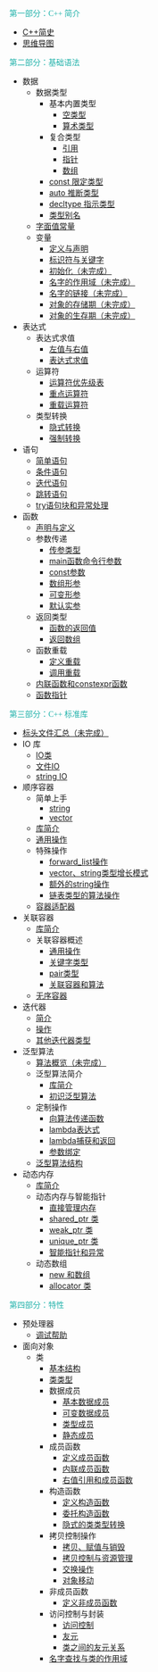 <font face="黑体" color="LightSeaGreen">第一部分：C++ 简介</font>

- [C++简史](C++简介/C++简史.md)
- [思维导图](C++简介/思维导图.md)

<font face="黑体" color="LightSeaGreen">第二部分：基础语法</font>

- 数据
  - 数据类型
    - 基本内置类型
      - [空类型](基础语法/数据/数据类型/基本内置类型/空类型.md)
      - [算术类型](基础语法/数据/数据类型/基本内置类型/算术类型.md)
    - 复合类型
      - [引用](基础语法/数据/数据类型/复合类型/引用.md)
      - [指针](基础语法/数据/数据类型/复合类型/指针.md)
      - [数组](基础语法/数据/数据类型/复合类型/数组.md)
    - [const 限定类型](基础语法/数据/数据类型/const限定类型.md)
    - [auto 推断类型](基础语法/数据/数据类型/auto推断类型.md)
    - [decltype 指示类型](基础语法/数据/数据类型/decltype指示类型.md)
    - [类型别名](基础语法/数据/数据类型/类型别名.md)
  - [字面值常量](基础语法/数据/字面值常量.md)
  - 变量
    - [定义与声明](基础语法/数据/变量/定义与声明.md)
    - [标识符与关键字](基础语法/数据/变量/标识符与关键字.md)
    - [初始化（未完成）](基础语法/数据/变量/初始化.md)
    - [名字的作用域（未完成）](基础语法/数据/变量/名字的作用域.md)
    - [名字的链接（未完成）](基础语法/数据/变量/名字的链接.md)
    - [对象的存储期（未完成）](基础语法/数据/变量/对象的存储期.md)
    - [对象的生存期（未完成）](基础语法/数据/变量/对象的生存期.md)
- 表达式
  - 表达式求值
    - [左值与右值](基础语法/表达式/表达式求值/左值与右值.md)
    - [表达式求值](基础语法/表达式/表达式求值/表达式求值.md)
  - 运算符
    - [运算符优先级表](基础语法/表达式/运算符/运算符优先级表.md)
    - [重点运算符](基础语法/表达式/运算符/重点运算符.md)
    - [重载运算符](基础语法/表达式/运算符/重载运算符.md)
  - 类型转换
    - [隐式转换](基础语法/表达式/类型转换/隐式转换.md)
    - [强制转换](基础语法/表达式/类型转换/强制转换.md)
- 语句
  - [简单语句](基础语法/语句/简单语句.md)
  - [条件语句](基础语法/语句/条件语句.md)
  - [迭代语句](基础语法/语句/迭代语句.md)
  - [跳转语句](基础语法/语句/跳转语句.md)
  - [try语句块和异常处理](基础语法/语句/try语句块和异常处理.md)
- 函数
  - [声明与定义](基础语法/函数/声明与定义.md)
  - 参数传递
    - [传参类型](基础语法/函数/参数传递/传参类型.md)
    - [main函数命令行参数](基础语法/函数/参数传递/main函数命令行参数.md)
    - [const参数](基础语法/函数/参数传递/const参数.md)
    - [数组形参](基础语法/函数/参数传递/数组形参.md)
    - [可变形参](基础语法/函数/参数传递/可变形参.md)
    - [默认实参](基础语法/函数/参数传递/默认实参.md)
  - 返回类型
    - [函数的返回值](基础语法/函数/返回类型/函数的返回值.md)
    - [返回数组](基础语法/函数/返回类型/返回数组.md)
  - 函数重载
    - [定义重载](基础语法/函数/函数重载/定义重载.md)
    - [调用重载](基础语法/函数/函数重载/调用重载.md)
  - [内联函数和constexpr函数](基础语法/函数/内联函数和constexpr函数.md)
  - [函数指针](基础语法/函数/函数指针.md)
  


<font face="黑体" color="LightSeaGreen">第三部分：C++ 标准库</font>

- [标头文件汇总（未完成）](标准库/标头文件汇总.md)
- IO 库
  - [IO类](标准库/IO库/IO类.md)
  - [文件IO](标准库/IO库/文件IO.md)
  - [string IO](标准库/IO库/stringIO.md)
- 顺序容器 
  - 简单上手
    - [string](标准库/顺序容器/简单上手/string.md)
    - [vector](标准库/顺序容器/简单上手/vector.md)
  - [库简介](标准库/顺序容器/库简介.md)
  - [通用操作](标准库/顺序容器/通用操作.md)
  - 特殊操作
    - [forward_list操作](标准库/顺序容器/特殊操作/forward_list操作.md)
    - [vector、string类型增长模式](标准库/顺序容器/特殊操作/vector、string类型增长模式.md)
    - [额外的string操作](标准库/顺序容器/特殊操作/额外的string操作.md)
    - [链表类型的算法操作](标准库/顺序容器/特殊操作/链表类型的算法操作.md)
  - [容器适配器](标准库/顺序容器/容器适配器.md)
- 关联容器
  - [库简介](标准库/关联容器/库简介.md)
  - 关联容器概述
    - [通用操作](标准库/关联容器/关联容器概述/通用操作.md)
    - [关键字类型](标准库/关联容器/关联容器概述/关键字类型.md)
    - [pair类型](标准库/关联容器/关联容器概述/pair类型.md)
    - [关联容器和算法](标准库/关联容器/关联容器概述/关联容器和算法.md)
  - [无序容器](标准库/关联容器/无序容器.md)
- 迭代器
  - [简介](标准库/迭代器/简介.md)
  - [操作](标准库/迭代器/操作.md)
  - [其他迭代器类型](标准库/迭代器/其他迭代器类型.md)
- 泛型算法
  - [算法概览（未完成）](标准库/泛型算法/算法概览.md)
  - 泛型算法简介
    - [库简介](标准库/泛型算法/泛型算法简介/库简介.md)
    - [初识泛型算法](标准库/泛型算法/泛型算法简介/初识泛型算法.md)
  - 定制操作
    - [向算法传递函数](标准库/泛型算法/定制操作/向算法传递函数.md)
    - [lambda表达式](标准库/泛型算法/定制操作/lambda表达式.md)
    - [lambda捕获和返回](标准库/泛型算法/定制操作/lambda捕获和返回.md)
    - [参数绑定](标准库/泛型算法/定制操作/参数绑定.md)
  - [泛型算法结构](标准库/泛型算法/泛型算法结构.md)
- 动态内存
  - [库简介](标准库/动态内存/库简介.md)
  - 动态内存与智能指针
    - [直接管理内存](标准库/动态内存/动态内存与智能指针/直接管理内存.md)
    - [shared_ptr 类](标准库/动态内存/动态内存与智能指针/shared_ptr类.md)
    - [weak_ptr 类](标准库/动态内存/动态内存与智能指针/weak_ptr类.md)
    - [unique_ptr 类](标准库/动态内存/动态内存与智能指针/unique_ptr类.md)
    - [智能指针和异常](标准库/动态内存/动态内存与智能指针/智能指针和异常.md)
  - 动态数组
    - [new 和数组](标准库/动态内存/动态数组/new和数组.md)
    - [allocator 类](标准库/动态内存/动态数组/allocator类.md)



<font face="黑体" color="LightSeaGreen">第四部分：特性</font>

- 预处理器
  - [调试帮助](特性/预处理器/调试帮助.md)
- 面向对象
  - 类
    - [基本结构](特性/面向对象/类/基本结构.md)
    - [类类型](特性/面向对象/类/类类型.md)
    - 数据成员
      - [基本数据成员](特性/面向对象/类/数据成员/基本数据成员.md)
      - [可变数据成员](特性/面向对象/类/数据成员/可变数据成员.md)
      - [类型成员](特性/面向对象/类/数据成员/类型成员.md)
      - [静态成员](特性/面向对象/类/数据成员/静态成员.md)
    - 成员函数
      - [定义成员函数](特性/面向对象/类/成员函数/定义成员函数.md)
      - [内联成员函数](特性/面向对象/类/成员函数/内联成员函数.md)
      - [右值引用和成员函数](特性/面向对象/类/成员函数/右值引用和成员函数.md)
    - 构造函数
      - [定义构造函数](特性/面向对象/类/构造函数/定义构造函数.md)
      - [委托构造函数](特性/面向对象/类/构造函数/委托构造函数.md)
      - [隐式的类类型转换](特性/面向对象/类/构造函数/隐式的类类型转换.md)
    - 拷贝控制操作
      - [拷贝、赋值与销毁](特性/面向对象/类/拷贝控制操作/拷贝赋值与销毁.md)
      - [拷贝控制与资源管理](特性/面向对象/类/拷贝控制操作/拷贝控制与资源管理.md)
      - [交换操作](特性/面向对象/类/拷贝控制操作/交换操作.md)
      - [对象移动](特性/面向对象/类/拷贝控制操作/对象移动.md)
    - 非成员函数
      - [定义非成员函数](特性/面向对象/类/非成员函数/定义非成员函数.md)
    - 访问控制与封装
      - [访问控制](特性/面向对象/类/访问控制与封装/访问控制.md)
      - [友元](特性/面向对象/类/访问控制与封装/友元)
      - [类之间的友元关系](特性/面向对象/类/访问控制与封装/类之间的友元关系.md)
    - [名字查找与类的作用域](特性/面向对象/类/名字查找与类的作用域.md)
